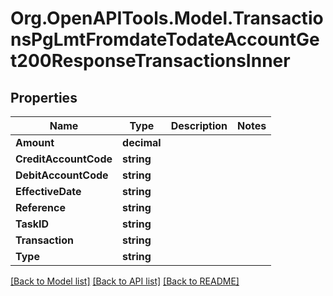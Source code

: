 # Org.OpenAPITools.Model.TransactionsPgLmtFromdateTodateAccountGet200ResponseTransactionsInner

## Properties

Name | Type | Description | Notes
------------ | ------------- | ------------- | -------------
**Amount** | **decimal** |  | 
**CreditAccountCode** | **string** |  | 
**DebitAccountCode** | **string** |  | 
**EffectiveDate** | **string** |  | 
**Reference** | **string** |  | 
**TaskID** | **string** |  | 
**Transaction** | **string** |  | 
**Type** | **string** |  | 

[[Back to Model list]](../README.md#documentation-for-models) [[Back to API list]](../README.md#documentation-for-api-endpoints) [[Back to README]](../README.md)

